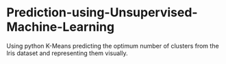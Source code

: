 # Prediction-using-Unsupervised-Machine-Learning
Using python K-Means predicting the optimum number of clusters from the Iris dataset and representing them visually.
